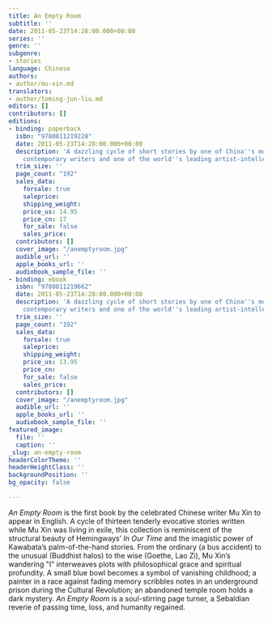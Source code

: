 ```yaml
---
title: An Empty Room
subtitle: ''
date: 2011-05-23T14:28:00.000+00:00
series: ''
genre: ''
subgenre:
- stories
language: Chinese
authors:
- author/mu-xin.md
translators:
- author/toming-jun-liu.md
editors: []
contributors: []
editions:
- binding: paperback
  isbn: "9780811219228"
  date: 2011-05-23T14:28:00.000+00:00
  description: 'A dazzling cycle of short stories by one of China''s most revered
    contemporary writers and one of the world''s leading artist-intellectuals. '
  trim_size: ''
  page_count: "192"
  sales_data:
    forsale: true
    saleprice: 
    shipping_weight: 
    price_us: 14.95
    price_cn: 17
    for_sale: false
    sales_price: 
  contributors: []
  cover_image: "/anemptyroom.jpg"
  audible_url: ''
  apple_books_url: ''
  audiobook_sample_file: ''
- binding: ebook
  isbn: "9780811219662"
  date: 2011-05-23T14:28:00.000+00:00
  description: 'A dazzling cycle of short stories by one of China''s most revered
    contemporary writers and one of the world''s leading artist-intellectuals. '
  trim_size: ''
  page_count: "192"
  sales_data:
    forsale: true
    saleprice: 
    shipping_weight: 
    price_us: 13.95
    price_cn: 
    for_sale: false
    sales_price: 
  contributors: []
  cover_image: "/anemptyroom.jpg"
  audible_url: ''
  apple_books_url: ''
  audiobook_sample_file: ''
featured_image:
  file: ''
  caption: ''
_slug: an-empty-room
headerColorTheme: ''
headerHeightClass: ''
backgroundPosition: ''
bg_opacity: false

---
```

_An Empty Room_ is the first book by the celebrated Chinese writer Mu Xin to appear in English. A cycle of thirteen tenderly evocative stories written while Mu Xin was living in exile, this collection is reminiscent of the structural beauty of Hemingways’ _In Our Time_ and the imagistic power of Kawabata’s palm-of-the-hand stories. From the ordinary (a bus accident) to the unusual (Buddhist halos) to the wise (Goethe, Lao Zi), Mu Xin’s wandering "I" interweaves plots with philosophical grace and spiritual profundity. A small blue bowl becomes a symbol of vanishing childhood; a painter in a race against fading memory scribbles notes in an underground prison during the Cultural Revolution; an abandoned temple room holds a dark mystery. _An Empty Room_ is a soul-stirring page turner, a Sebaldian reverie of passing time, loss, and humanity regained.